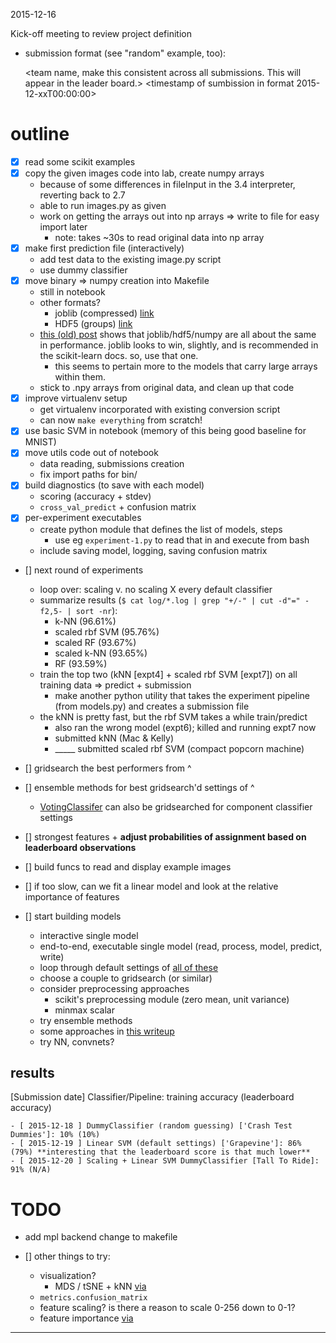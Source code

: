 2015-12-16 

Kick-off meeting to review project definition

- submission format (see "random" example, too): 

    <team name, make this consistent across all submissions. This will appear in the leader board.>
    <timestamp of sumbission in format 2015-12-xxT00:00:00>
    <submission name-anything you want. This will appear in the leader board.>


# outline 

- [x] read some scikit examples 
- [x] copy the given images code into lab, create numpy arrays 
    - because of some differences in fileInput in the 3.4 interpreter, reverting back to 2.7 
    - able to run images.py as given
    - work on getting the arrays out into np arrays => write to file for easy import later
        - note: takes ~30s to read original data into np array
- [x] make first prediction file (interactively)
    - add test data to the existing image.py script 
    - use dummy classifier
- [x] move binary => numpy creation into Makefile 
    - still in notebook
    - other formats?
        - joblib (compressed) [link](https://pythonhosted.org/joblib/persistence.html)
        - HDF5 (groups) [link](http://docs.h5py.org/en/latest/quick.html#appendix-creating-a-file)
    - [this (old) post](https://robertdragan.wordpress.com/2012/08/31/comparying-various-methods-for-saving-and-loading-numpy-arrays/) shows that joblib/hdf5/numpy are all about the same in performance. joblib looks to win, slightly, and is recommended in the scikit-learn docs. so, use that one.
        - this seems to pertain more to the models that carry large arrays within them. 
    - stick to .npy arrays from original data, and clean up that code 
- [x] improve virtualenv setup
    - get virtualenv incorporated with existing conversion script 
    - can now ``make everything`` from scratch!
- [x] use basic SVM in notebook (memory of this being good baseline for MNIST)
- [x] move utils code out of notebook 
    - data reading, submissions creation
    -  fix import paths for bin/
- [x] build diagnostics (to save with each model)
    - scoring (accuracy + stdev) 
    - ``cross_val_predict`` + confusion matrix 
- [x] per-experiment executables
    - create python module that defines the list of models, steps 
        - use eg ``experiment-1.py`` to read that in and execute from bash 
    - include saving model, logging, saving confusion matrix 


- [] next round of experiments
    - loop over: scaling v. no scaling X every default classifier 
    - summarize results (``$ cat log/*.log | grep "+/-" | cut -d"=" -f2,5- | sort -nr``):
        - k-NN (96.61%)
        - scaled rbf SVM (95.76%)
        - scaled RF (93.67%)
        - scaled k-NN (93.65%)
        - RF (93.59%)
    - train the top two (kNN [expt4] + scaled rbf SVM [expt7]) on all training data  => predict + submission
        - make another python utility that takes the experiment pipeline (from models.py) and creates a submission file 
    - the kNN is pretty fast, but the rbf SVM takes a while train/predict
        - also ran the wrong model (expt6); killed and running expt7 now
        - submitted kNN (Mac & Kelly)
        - _____ submitted scaled rbf SVM (compact popcorn machine)




- [] gridsearch the best performers from ^ 





- [] ensemble methods for best gridsearch'd settings of ^
    - [VotingClassifer](http://scikit-learn.org/stable/modules/ensemble.html#voting-classifier) can also be gridsearched for component classifier settings 



- [] strongest features + **adjust probabilities of assignment based on leaderboard observations** 

- [] build funcs to read and display example images

- [] if too slow, can we fit a linear model and look at the relative importance of features 

- [] start building models 
    - interactive single model
    - end-to-end, executable single model (read, process, model, predict, write)
    - loop through default settings of [all of these](http://scikit-learn.org/stable/auto_examples/classification/plot_classifier_comparison.html)
    - choose a couple to gridsearch (or similar)
    - consider preprocessing approaches 
        - scikit's preprocessing module (zero mean, unit variance)
        - minmax scalar 
    - try ensemble methods
    - some approaches in [this writeup](http://colah.github.io/posts/2014-10-Visualizing-MNIST/)
    - try NN, convnets?

## results

[Submission date] Classifier/Pipeline: training accuracy (leaderboard accuracy)

    - [ 2015-12-18 ] DummyClassifier (random guessing) ['Crash Test Dummies']: 10% (10%)
    - [ 2015-12-19 ] Linear SVM (default settings) ['Grapevine']: 86% (79%) **interesting that the leaderboard score is that much lower** 
    - [ 2015-12-20 ] Scaling + Linear SVM DummyClassifier [Tall To Ride]: 91% (N/A)
    



# TODO

- add mpl backend change to makefile 


- [] other things to try:
    - visualization? 
        - MDS / tSNE + kNN [via](http://scikit-learn.org/stable/auto_examples/manifold/plot_lle_digits.html#example-manifold-plot-lle-digits-py)
    - ``metrics.confusion_matrix``
    - feature scaling? is there a reason to scale 0-256 down to 0-1? 
    - feature importance [via](http://bugra.github.io/work/notes/2014-11-22/an-introduction-to-supervised-learning-scikit-learn/)

------------











